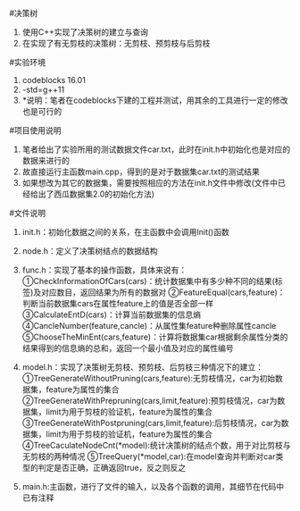 ﻿#决策树
    

 1. 使用C++实现了决策树的建立与查询
 2. 在实现了有无剪枝的决策树：无剪枝、预剪枝与后剪枝


#实验环境

 1. codeblocks 16.01
 2. -std=g++11
 3. *说明：笔者在codeblocks下建的工程并测试，用其余的工具进行一定的修改也是可行的

#项目使用说明

 1. 笔者给出了实验所用的测试数据文件car.txt，此时在init.h中初始化也是对应的数据来进行的
 2. 故直接运行主函数main.cpp，得到的是对于数据集car.txt的测试结果
 3. 如果想改为其它的数据集，需要按照相应的方法在init.h文件中修改(文件中已经给出了西瓜数据集2.0的初始化方法)

#文件说明

 1. init.h：初始化数据之间的关系，在主函数中会调用Init()函数
 2. node.h：定义了决策树结点的数据结构
 3. func.h：实现了基本的操作函数，具体来说有：
        ①CheckInformationOfCars(cars)：统计数据集中有多少种不同的结果(标签)及对应数目，返回结果为所有的数据对
        ②FeatureEqual(cars,feature)：判断当前数据集cars在属性feature上的值是否全部一样
        ③CalculateEntD(cars)：计算当前数据集的信息熵
        ④CancleNumber(feature,cancle)：从属性集feature种删除属性cancle
        ⑤ChooseTheMinEnt(cars,feature)：计算将数据集car根据剩余属性分类的结果得到的信息熵的总和，返回一个最小值及对应的属性编号
 
 4. model.h：实现了决策树无剪枝、预剪枝、后剪枝三种情况下的建立：
        ①TreeGenerateWithoutPruning(cars,feature):无剪枝情况，car为初始数据集，feature为属性的集合
        ②TreeGenerateWithPrepruning(cars,limit,feature):预剪枝情况，car为数据集，limit为用于剪枝的验证机，feature为属性的集合
        ③TreeGenerateWithPostpruning(cars,limit,feature):后剪枝情况，car为数据集，limit为用于剪枝的验证机，feature为属性的集合
        ④TreeCaculateNodeCnt(*model):统计决策树的结点个数，用于对比剪枝与无剪枝的两种情况
        ⑤TreeQuery(*model,car):在model查询并判断对car类型的判定是否正确，正确返回true，反之则反之
    
 5. main.h:主函数，进行了文件的输入，以及各个函数的调用，其细节在代码中已有注释
